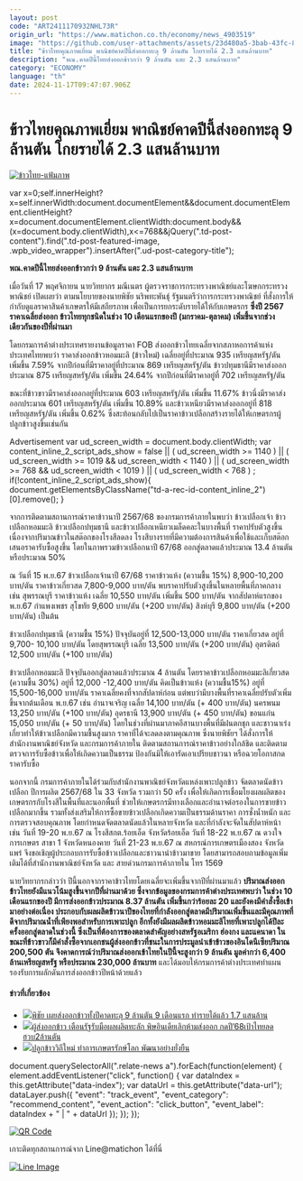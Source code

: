 ```yaml
---
layout: post
code: "ART2411170932NHL73R"
origin_url: "https://www.matichon.co.th/economy/news_4903519"
image: "https://github.com/user-attachments/assets/23d480a5-3bab-43fc-8a0c-99da12a2ae66"
title: "ข้าวไทยคุณภาพเยี่ยม พาณิชย์คาดปีนี้ส่งออกทะลุ 9 ล้านตัน โกยรายได้ 2.3 แสนล้านบาท"
description: "พณ.คาดปีนี้ไทยส่งออกข้าวกว่า 9 ล้านตัน แตะ 2.3 แสนล้านบาท"
category: "ECONOMY"
language: "th"
date: 2024-11-17T09:47:07.906Z
---
```


# ข้าวไทยคุณภาพเยี่ยม พาณิชย์คาดปีนี้ส่งออกทะลุ 9 ล้านตัน โกยรายได้ 2.3 แสนล้านบาท

[![](https://www.matichon.co.th/wp-content/uploads/2024/11/ข้าวไทย-แฟ้มภาพ.jpg "ข้าวไทย-แฟ้มภาพ")](https://www.matichon.co.th/wp-content/uploads/2024/11/ข้าวไทย-แฟ้มภาพ.jpg)

var x=0;self.innerHeight?x=self.innerWidth:document.documentElement&&document.documentElement.clientHeight?x=document.documentElement.clientWidth:document.body&&(x=document.body.clientWidth),x<=768&&jQuery(".td-post-content").find(".td-post-featured-image, .wpb\_video\_wrapper").insertAfter(".ud-post-category-title");

**พณ.คาดปีนี้ไทยส่งออกข้าวกว่า 9 ล้านตัน แตะ 2.3 แสนล้านบาท**

เมื่อวันที่ 17 พฤศจิกายน นายวิทยากร มณีเนตร ผู้ตรวจราชการกระทรวงพาณิชย์และโฆษกกระทรวงพาณิชย์ เปิดเผยว่า ตามนโยบายของนายพิชัย นริพทะพันธุ์ รัฐมนตรีว่าการกระทรวงพาณิชย์ ที่สั่งการให้กำกับดูแลราคาสินค้าเกษตรให้มีเสถียรภาพ เพื่อเป็นการยกระดับรายได้ให้กับเกษตรกร **ซึ่งปี 2567 ราคาเฉลี่ยส่งออก ข้าวไทยทุกชนิดในช่วง 10 เดือนแรกของปี (มกราคม-ตุลาคม) เพิ่มขึ้นจากช่วงเดียวกันของปีที่ผ่านมา**

โดยกรมการค้าต่างประเทศรายงานข้อมูลราคา FOB ส่งออกข้าวไทยเฉลี่ยจากสภาหอการค้าแห่งประเทศไทยพบว่า ราคาส่งออกข้าวหอมมะลิ (ข้าวใหม่) เฉลี่ยอยู่ที่ประมาณ 935 เหรียญสหรัฐ/ตัน เพิ่มขึ้น 7.59% จากปีก่อนที่มีราคาอยู่ที่ประมาณ 869 เหรียญสหรัฐ/ตัน ข้าวปทุมธานีมีราคาส่งออกประมาณ 875 เหรียญสหรัฐ/ตัน เพิ่มขึ้น 24.64% จากปีก่อนที่มีราคาอยู่ที่ 702 เหรียญสหรัฐ/ตัน

ขณะที่ข้าวขาวมีราคาส่งออกอยู่ที่ประมาณ 603 เหรียญสหรัฐ/ตัน เพิ่มขึ้น 11.67% ข้าวนึ่งมีราคาส่งออกประมาณ 601 เหรียญสหรัฐ/ตัน เพิ่มขึ้น 10.89% และข้าวเหนียวมีราคาส่งออกอยู่ที่ 818 เหรียญสหรัฐ/ตัน เพิ่มขึ้น 0.62% ซึ่งสะท้อนกลับไปเป็นราคาข้าวเปลือกสร้างรายได้ให้เกษตรกรผู้ปลูกข้าวสูงขึ้นเช่นกัน

Advertisement var ud\_screen\_width = document.body.clientWidth; var content\_inline\_2\_script\_ads\_show = false || ( ud\_screen\_width >= 1140 ) || ( ud\_screen\_width >= 1019 && ud\_screen\_width < 1140 ) || ( ud\_screen\_width >= 768 && ud\_screen\_width < 1019 ) || ( ud\_screen\_width < 768 ) ; if(!content\_inline\_2\_script\_ads\_show){ document.getElementsByClassName("td-a-rec-id-content\_inline\_2")\[0\].remove(); }

จากการติดตามสถานการณ์ราคาข้าวนาปี 2567/68 ของกรมการค้าภายในพบว่า ข้าวเปลือกเจ้า ข้าวเปลือกหอมมะลิ ข้าวเปลือกปทุมธานี และข้าวเปลือกเหนียวเมล็ดคละในบางพื้นที่ ราคาปรับตัวสูงขึ้น เนื่องจากปริมาณข้าวในสต๊อกของโรงสีลดลง โรงสีบางรายที่มีความต้องการสินค้าเพื่อใช้และเก็บสต๊อก เสนอราคารับซื้อสูงขึ้น โดยในภาพรวมข้าวเปลือกนาปี 67/68 ออกสู่ตลาดแล้วประมาณ 13.4 ล้านตัน หรือประมาณ 50%

ณ วันที่ 15 พ.ย.67 ข้าวเปลือกเจ้านาปี 67/68 ราคาข้าวแห้ง (ความชื้น 15%) 8,900-10,200 บาท/ตัน ราคาข้าวเกี่ยวสด 7,800-9,000 บาท/ตัน พบราคาปรับตัวสูงขึ้นในหลายพื้นที่ภาคกลาง เช่น สุพรรณบุรี ราคาข้าวแห้ง เฉลี่ย 10,550 บาท/ตัน เพิ่มขึ้น 500 บาท/ตัน จากสัปดาห์แรกของ พ.ย.67 กำแพงเพชร สุโขทัย 9,600 บาท/ตัน (+200 บาท/ตัน) สิงห์บุรี 9,800 บาท/ตัน (+200 บาท/ตัน) เป็นต้น

ข้าวเปลือกปทุมธานี (ความชื้น 15%) ปัจจุบันอยู่ที่ 12,500-13,000 บาท/ตัน ราคาเกี่ยวสด อยู่ที่ 9,700- 10,100 บาท/ตัน โดยสุพรรณบุรี เฉลี่ย 13,500 บาท/ตัน (+200 บาท/ตัน) อุตรดิตถ์ 12,500 บาท/ตัน (+100 บาท/ตัน)

ข้าวเปลือกหอมมะลิ ปัจจุบันออกสู่ตลาดแล้วประมาณ 4 ล้านตัน โดยราคาข้าวเปลือกหอมมะลิเกี่ยวสด (ความชื้น 30%) อยู่ที่ 12,000 -12,400 บาท/ตัน คิดเป็นข้าวแห้ง (ความชื้น15%) อยู่ที่ 15,500-16,000 บาท/ตัน ราคาเฉลี่ยคงที่จากสัปดาห์ก่อน แต่พบว่ามีบางพื้นที่ราคาเฉลี่ยปรับตัวเพิ่มขึ้นจากต้นเดือน พ.ย.67 เช่น อำนาจเจริญ เฉลี่ย 14,100 บาท/ตัน (+ 400 บาท/ตัน) นครพนม 13,250 บาท/ตัน (+100 บาท/ตัน) อุดรธานี 13,900 บาท/ตัน (+ 450 บาท/ตัน) ขอนแก่น 15,050 บาท/ตัน (+ 50 บาท/ตัน) โดยในช่วงที่ผ่านมาภาคอีสานบางพื้นที่มีฝนตกชุก และชาวนาเร่งเกี่ยวทำให้ข้าวเปลือกมีความชื้นสูงมาก ราคาที่ได้จะลดลงตามคุณภาพ ซึ่งนายพิชัยฯ ได้สั่งการให้สำนักงานพาณิชย์จังหวัด และกรมการค้าภายใน ติดตามสถานการณ์ราคาข้าวอย่างใกล้ชิด และติดตามตรวจการรับซื้อข้าวเพื่อให้เกิดความเป็นธรรม ป้องกันมิให้เอารัดเอาเปรียบชาวนา หรือฉวยโอกาสกดราคารับซื้อ

นอกจากนี้ กรมการค้าภายในได้ร่วมกับสำนักงานพาณิชย์จังหวัดแหล่งเพาะปลูกข้าว จัดตลาดนัดข้าวเปลือก ปีการผลิต 2567/68 ใน 33 จังหวัด รวมกว่า 50 ครั้ง เพื่อให้เกิดการเชื่อมโยงผลผลิตของเกษตรกรกับโรงสีในพื้นที่และนอกพื้นที่ ช่วยให้เกษตรกรมีทางเลือกและอำนาจต่อรองในการขายข้าวเปลือกมากขึ้น รวมทั้งส่งเสริมให้การซื้อขายข้าวเปลือกเกิดความเป็นธรรมด้านราคา การชั่งน้ำหนัก และการตรวจสอบคุณภาพ โดยกำหนดจัดตลาดนัดแล้วในหลายจังหวัด และที่กำลังจะจัดในสัปดาห์หน้า เช่น วันที่ 19-20 พ.ย.67 ณ โรงสีสกต.ร้อยเอ็ด จังหวัดร้อยเอ็ด วันที่ 18-22 พ.ย.67 ณ ดวงใจการเกษตร สาขา 1 จังหวัดหนองคาย วันที่ 21-23 พ.ย.67 ณ สหกรณ์การเกษตรเมืองสอง จังหวัดแพร่ จึงขอเชิญผู้ประกอบการรับซื้อข้าวเปลือกและชาวนานำข้าวมาขาย โดยสามารถสอบถามข้อมูลเพิ่มเติมได้ที่สำนักงานพาณิชย์จังหวัด และ สายด่วนกรมการค้าภายใน โทร 1569

นายวิทยากรกล่าวว่า ปีนี้นอกจากราคาข้าวไทยโดยเฉลี่ยจะเพิ่มขึ้นจากปีที่ผ่านมาแล้ว **ปริมาณส่งออกข้าวไทยยังมีแนวโน้มสูงขึ้นจากปีที่ผ่านมาด้วย ซึ่งจากข้อมูลของกรมการค้าต่างประเทศพบว่า ในช่วง 10 เดือนแรกของปี มีการส่งออกข้าวประมาณ 8.37 ล้านตัน เพิ่มขึ้นกว่าร้อยละ 20 และยังคงมีคำสั่งซื้อเข้ามาอย่างต่อเนื่อง ประกอบกับผลผลิตข้าวนาปีของไทยที่กำลังออกสู่ตลาดมีปริมาณเพิ่มขึ้นและมีคุณภาพที่ดีจากปริมาณน้ำที่เพียงพอสำหรับการเพาะปลูก อีกทั้งยังมีผลผลิตข้าวหอมมะลิไทยที่เพาะปลูกได้ปีละครั้งออกสู่ตลาดในช่วงนี้ ซึ่งเป็นที่ต้องการของตลาดสำคัญอย่างสหรัฐอเมริกา ฮ่องกง และแคนาดา ในขณะที่ข้าวขาวก็มีคำสั่งซื้อจากเอกชนผู้ส่งออกข้าวที่ชนะในการประมูลนำเข้าข้าวของอินโดนีเซียปริมาณ 200,500 ตัน จึงคาดการณ์ว่าปริมาณส่งออกเข้าไทยในปีนี้จะสูงกว่า 9 ล้านตัน มูลค่ากว่า 6,400 ล้านเหรียญสหรัฐ หรือประมาณ 230,000 ล้านบาท** และได้มอบให้กรมการค้าต่างประเทศทำแผนรองรับการผลักดันการส่งออกข้าวปีหน้าด้วยแล้ว

#### ข่าวที่เกี่ยวข้อง

*   [![](https://www.matichon.co.th/wp-content/uploads/2024/11/728-114.jpg)พิชัย เผยส่งออกข้าวทั้งปีคาดทะลุ 9 ล้านตัน 9 เดือนแรก ทำรายได้แล้ว 1.7 แสนล้าน](https://www.matichon.co.th/economy/news_4891086)
*   [![](https://www.matichon.co.th/wp-content/uploads/2024/10/dhk19-wed.jpg)ผู้ส่งออกข้าว เตือนรัฐรับมือผลผลิตทะลัก พิษอินเดียเลิกห้ามส่งออก กดปี’68เป้าไทยลดฮวบ2ล้านตัน](https://www.matichon.co.th/economy/news_4829658)
*   [![](https://www.matichon.co.th/wp-content/uploads/2024/09/image1-24.jpg)ปลูกข้าววิถีใหม่ ทำการเกษตรรักษ์โลก พัฒนาอย่างยั่งยืน](https://www.matichon.co.th/advertorial/news_4814416)

document.querySelectorAll(".relate-news a").forEach(function(element) { element.addEventListener("click", function() { var dataIndex = this.getAttribute("data-index"); var dataUrl = this.getAttribute("data-url"); dataLayer.push({ "event": "track\_event", "event\_category": "recommend\_content", "event\_action": "click\_button", "event\_label": dataIndex + " | " + dataUrl }); }); });

[![QR Code](https://www.matichon.co.th/wp-content/uploads/2023/07/wob1371z.jpg)](https://lin.ee/ht0nDxX)

เกาะติดทุกสถานการณ์จาก Line@matichon ได้ที่นี่

[![Line Image](https://www.matichon.co.th/wp-content/uploads/2023/07/th.png)](https://lin.ee/ht0nDxX)
